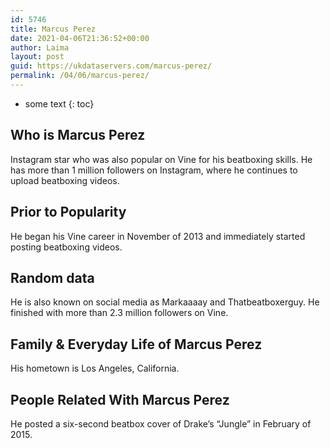 ```yaml
---
id: 5746
title: Marcus Perez
date: 2021-04-06T21:36:52+00:00
author: Laima
layout: post
guid: https://ukdataservers.com/marcus-perez/
permalink: /04/06/marcus-perez/
---
```


* some text
{: toc}


## Who is Marcus Perez
                  
                  
                  
Instagram star who was also popular on Vine for his beatboxing skills. He has more than 1 million followers on Instagram, where he continues to upload beatboxing videos.
                  
              
            
              
            
                
                
                
## Prior to Popularity
                  
                  
                  
He began his Vine career in November of 2013 and immediately started posting beatboxing videos.
                  
              
            
              
            
                
                
                
## Random data
                  
                  
                  
He is also known on social media as Markaaaay and Thatbeatboxerguy. He finished with more than 2.3 million followers on Vine.
                  
              
            
              
            
                
                
                
## Family & Everyday Life of Marcus Perez
                  
                  
                  
His hometown is Los Angeles, California.
                  
              
            
              
            
                
                
                
## People Related With Marcus Perez
                  
                  
                  
He posted a six-second beatbox cover of Drake&#8217;s &#8220;Jungle&#8221; in February of 2015.
                  
              
            
              
            
                
              
            
              
              
            
            
              
            
          
          
          